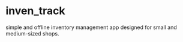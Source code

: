 # inven_track

simple and offline inventory management app designed for small and medium-sized shops.